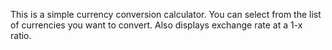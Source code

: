 This is a simple currency conversion calculator. You can select from the list of currencies you want to convert. 
Also displays exchange rate at a 1-x ratio.
